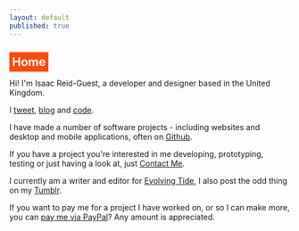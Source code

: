 ```yaml
---
layout: default
published: true
---
```


<h2><a name="title" href="#title" style="color: inherit; text-decoration: inherit; background-color: #fe4902; color:white; padding: 5px;">Home</a></h2>

Hi! I'm <span class="non-mobile-hide mobile-display-inline">Isaac Reid-Guest, </span>a developer and designer based in the United Kingdom.

I <a href="http://twitter.com/{{site.twitter_username}}">tweet</a>, <a href="/blog/">blog</a> and <a href="/code/">code</a>.

I have made a number of software projects - including websites and desktop and mobile applications, often on <a href="https://github.com/ir-g?tab=repositories">Github</a>.

If you have a project you're interested in me developing, prototyping, testing or just having a look at, just <a href="/contact/">Contact Me</a>.




I currently am a writer and editor for [Evolving Tide](https://medium.com/evolving-tide), I also post the odd thing on my [Tumblr](http://tumblr.ir-g.uk/).

If you want to pay me for a project I have worked on, or so I can make more, you can [pay me via PayPal](https://paypal.me/irg)? Any amount is appreciated.
